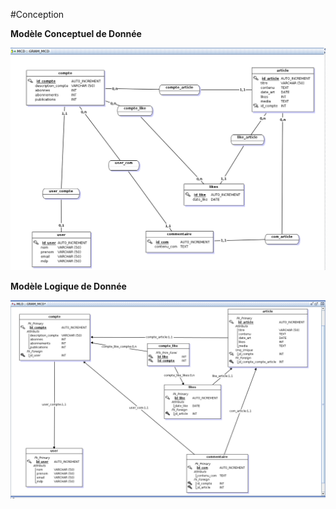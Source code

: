 #Conception


**Modèle Conceptuel de Donnée**

![MCD](doc/MCD&UML/MCD/MCDGRAM-DP.png)

**Modèle Logique de Donnée**

![MLD](doc/MCD&UML/MCD/MLDGRAM-DP.png)

